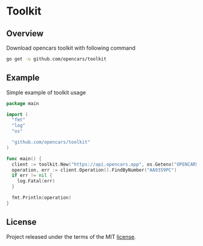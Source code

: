 # Toolkit

## Overview

Download opencars toolkit with following command

```sh
go get -u github.com/opencars/toolkit
```

## Example

Simple example of toolkit usage

```go
package main

import (
  "fmt"
  "log"
  "os"

  "github.com/opencars/toolkit"
)

func main() {
  client := toolkit.New("https://api.opencars.app", os.Getenv("OPENCARS_API_KEY"))
  operation, err := client.Operation().FindByNumber("АА9359РС")
  if err != nil {
    log.Fatal(err)
  }

  fmt.Println(operation)
}
```

## License

Project released under the terms of the MIT [license](./LICENSE).
